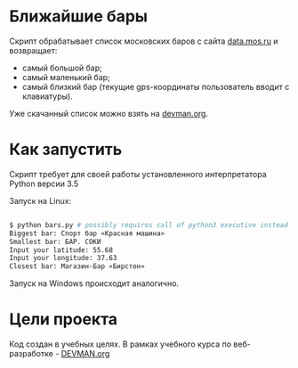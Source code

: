 # Ближайшие бары

Скрипт обрабатывает список московских баров с сайта [data.mos.ru](https://data.mos.ru/) и возвращает:

* самый большой бар;
* самый маленький бар;
* самый близкий бар (текущие gps-координаты пользователь вводит с клавиатуры).

Уже скачанный список можно взять на [devman.org](https://devman.org/fshare/1503831681/4/).

# Как запустить

Скрипт требует для своей работы установленного интерпретатора Python версии 3.5

Запуск на Linux:

```bash

$ python bars.py # possibly requires call of python3 executive instead of just python
Biggest bar: Спорт бар «Красная машина»
Smallest bar: БАР. СОКИ
Input your latitude: 55.68
Input your longitude: 37.63
Closest bar: Магазин-Бар «Бирстон»

```

Запуск на Windows происходит аналогично.

# Цели проекта

Код создан в учебных целях. В рамках учебного курса по веб-разработке - [DEVMAN.org](https://devman.org)
